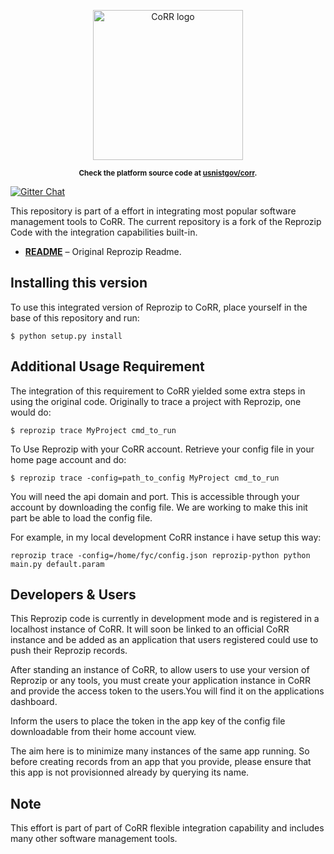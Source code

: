<p align="center">
    <img src="https://rawgit.com/usnistgov/corr/master/corr-view/frontend/images/logo.svg"
         height="240"
         alt="CoRR logo"
         class="inline">
</p>

<p align="center"><sup><strong>
Check the platform source code at <a href="https://github.com/usnistgov/corr">usnistgov/corr</a>.
</strong></sup></p>

[![Gitter Chat](https://img.shields.io/gitter/room/gitterHQ/gitter.svg)](https://gitter.im/usnistgov/corr)


This repository is part of a effort in integrating most popular software management tools to CoRR.
The current repository is a fork of the Reprozip Code with the integration capabilities built-in.
* **[README](ABOUT)** – Original Reprozip Readme.

## Installing this version

To use this integrated version of Reprozip to CoRR, place yourself in the base of this repository and run:

    $ python setup.py install

## Additional Usage Requirement

The integration of this requirement to CoRR yielded some extra steps in using the original code.
Originally to trace a project with Reprozip, one would do:

    $ reprozip trace MyProject cmd_to_run

To Use Reprozip with your CoRR account. Retrieve your config file in your home page account and do:

    $ reprozip trace -config=path_to_config MyProject cmd_to_run
    
You will need the api domain and port. This is accessible through your account by downloading the 
config file. We are working to make this init part be able to load the config file.

For example, in my local development CoRR instance i have setup this way:

    reprozip trace -config=/home/fyc/config.json reprozip-python python main.py default.param

## Developers & Users

This Reprozip code is currently in development mode and is registered in a localhost instance of CoRR.
It will soon be linked to an official CoRR instance and be added as an application that users registered
could use to push their Reprozip records.

After standing an instance of CoRR, to allow users to use your version of Reprozip or any tools, you
must create your application instance in CoRR and provide the access token to the users.You will find
it on the applications dashboard.

Inform the users to place the token in the app key of the config file downloadable from their home account
view.

The aim here is to minimize many instances of the same app running. So before creating records from an app
that you provide, please ensure that this app is not provisionned already by querying its name.

## Note

This effort is part of part of CoRR flexible integration capability and includes many other software 
management tools.
